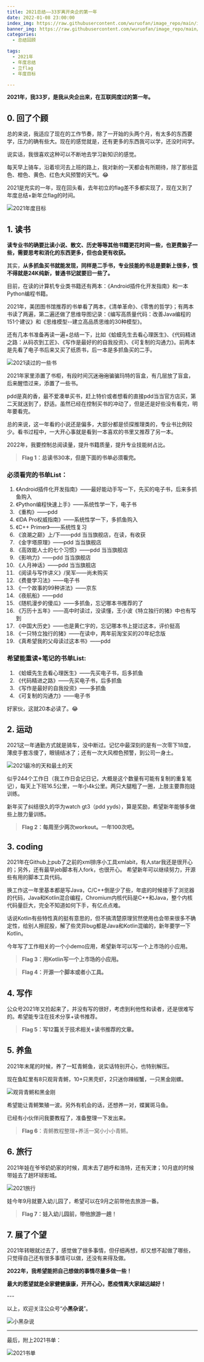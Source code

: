 ```yaml
---
title: 2021总结——33岁离开央企的第一年
date: 2022-01-08 23:00:00
index_img: https://raw.githubusercontent.com/wuruofan/image_repo/main/img/2021-read-books.png
banner_img: https://raw.githubusercontent.com/wuruofan/image_repo/main/img/2021-read-books.png
categories:
  - 总结回顾

tags:
  - 2021年
  - 年度总结
  - 立flag
  - 年度目标

---
```




**2021年，我33岁，是我从央企出来，在互联网度过的第一年。**

## 0. 回了个顾

总的来说，我适应了现在的工作节奏，除了一开始的头两个月，有太多的东西要学，压力的确有些大。现在的感觉就是，还有更多的东西我可以学，还没时间学。

说实话，我很喜欢这种可以不断地去学习新知识的感觉。

每天早上骑车，沿着坝河去上班的路上，我对新的一天都会有所期待，除了那些蓝色、橙色、黄色、红色大风预警的天气。😂

2021是充实的一年，现在回头看，去年初立的flag差不多都实现了，现在又到了年度总结+新年立flag的时间。

![2021年度目标](https://raw.githubusercontent.com/wuruofan/image_repo/main/img/2021-year-targets.png)


## 1. 读书

**读专业书的确要比读小说、散文、历史等等其他书籍更花时间一些，也更费脑子一些，需要思考和消化的东西更多，但也会更有收获。**

其实，**从多抓鱼买书就能发现，同样是二手书，专业技能的书总是要新上很多，恨不得就是24K纯新，普通书记就要旧一些了。**

目前，在读的计算机专业类书籍还有两本：《Android插件化开发指南》和一本Python编程书籍。

2021年，美团图书馆推荐的书单看了两本，《清单革命》、《零售的哲学》；有两本书读了两遍，第二遍还做了思维导图记录：《编写高质量代码：改善Java编程的151个建议》和《思维模型--建立高品质思维的30种模型》。

还有几本书准备再读一遍+总结一下，比如《蛤蟆先生去看心理医生》、《代码精进之路：从码农到工匠》、《写作是最好的的自我投资》、《可复制的沟通力》。前两本是先看了电子书后来又买了纸质书，后一本是多抓鱼买的二手。

![2021读过的一些书](https://raw.githubusercontent.com/wuruofan/image_repo/main/img/2021-read-books.png)

2021年家里添置了书柜，有段时间沉迷~~泡泡~~骗骗玛特的盲盒，有几层放了盲盒，后来醒悟过来，添置了一些书。

pdd是真的香，最不爱凑单买书，赶上特价或者想看的直接pdd当当官方店买，第二天就送到了，舒适。虽然已经在控制买书的冲动了，但是还是好些没有看完，明年要看完。

总的来说，这一年看的小说还是偏多，大部分都是侦探推理类的，专业书比例较少。看书过程中，一大开心事就是看到一本喜欢的书里又推荐了另一本。

2022年，我要控制总阅读量，提升书籍质量，提升专业技能树占比。

> **Flag 1：总读书30本，但是下面的书单必须看完。**

### 必须看完的书单List：

1. 《Android插件化开发指南》——最好能动手写一下，先买的电子书，后来多抓鱼购入
2. 《Python编程快速上手》——系统性学一下，电子书
3. 《重构》——pdd
4. 《IDA Pro权威指南》——系统性学一下，多抓鱼购入
5. 《C++ Primer》——系统性复习
6. 《浪潮之巅》上/下——pdd 当当旗舰店，在读，有收获
7. 《金字塔原理》——pdd 当当旗舰店
8. 《高效能人士的七个习惯》——pdd 当当旗舰店
9. 《影响力》——pdd 当当旗舰店
10. 《人月神话》——pdd 当当旗舰店
11. 《阅读与写作讲义》/吴军——尚未购买
12. 《费曼学习法》——电子书
13. 《一个故事的99种讲法》——京东
14. 《夜航船》——pdd
15. 《随机漫步的傻瓜》——多抓鱼，忘记哪本书推荐的了
16. 《万历十五年》——高中时读过，没读懂，王小波《特立独行的猪》中也有写到
17. 《中国大历史》——也是黄仁宇的，忘记哪本书上提过这本，评价挺高
18. 《一只特立独行的猪》——在读中，两年前淘宝买的20年纪念版
19. 《真希望我的父母读过这本书》——pdd

### 希望能重读+笔记的书单List:

1. 《蛤蟆先生去看心理医生》——先买电子书，后多抓鱼
2. 《代码精进之路》——先买电子书，后多抓鱼
3. 《写作是最好的自我投资》——多抓鱼
4. 《可复制的沟通力》——电子书

好家伙，这就20本必读了。😂


## 2. 运动

2021这一年通勤方式就是骑车，没中断过。记忆中最深刻的是有一次零下18度，薄皮手套冻傻了，眼镜结冰了；还有一次大风橙色预警，到公司一身土。

![2021最冷的天和最土的天](https://raw.githubusercontent.com/wuruofan/image_repo/main/img/2021-coldest-day-and-sandstorm-day.png)

似乎244个工作日（我工作日会记日记，大概是这个数量有可能有复制的重复笔记），每天上下班16.5公里，一年小4k公里。两只大腿粗了一圈，上肢主要靠抱娃训练。

新年买了纠结很久的华为watch gt3（pdd yyds），算是奖励，希望新年能够多做些上肢力量训练。

> **Flag 2：每周至少两次workout。一年100次吧。**


## 3. coding

2021年在Github上pub了之前的xml排序小工具xmlabit，有人star我还是很开心的；另外，还有最早jeb脚本有人fork，也很开心。
希望新年可以继续努力，开源些有用的脚本工具代码。

换工作这一年里基本都是写Java，C/C++倒是少了些，年底的时候接手了浏览器的代码，Java和Kotlin混合编程，Chromium内核代码是C++和Java，整个内核代码量巨大，完全不知道如何下手，有亿点点难。

话说Kotlin有些特性真的挺有意思的，但不搞清楚原理贸然使用也会带来很多不确定性，给别人擦屁股，解了些灵异bug都是Java和Kotlin混编的，新年要学一下Kotlin。

今年写了工作相关的一个小demo应用，希望新年可以写一个上市场的小应用。

> **Flag 3：用Kotlin写一个上市场的小应用。**

> **Flag 4：开源一个脚本或者小工具。**


## 4. 写作

公众号2021年又捡起来了，并没有写的很好，考虑到利他性和读者，还是很难写的。希望能专注在技术分享+读书推荐。

> **Flag 5：写12篇关于技术相关+读书推荐的文章。**


## 5. 养鱼

2021年末尾的时候，养了一缸青鳉鱼，说实话特别开心，也特别解压。

现在鱼缸里有8只观背青鳉，10+只黑壳虾，2只迷你辣椒蟹，一只黑金刚螺。

![观背青鳉和黑金刚](https://raw.githubusercontent.com/wuruofan/image_repo/main/img/2021-medaka.png)

希望能让青鳉繁殖一波。另外有机会的话，还想养一对，蝶翼斑马鱼。

已经有小伙伴问我要教程了，准备整理一下发出来。

> **Flag 6**：青鳉教程整理+养活一窝小小小青鳉。


## 6. 旅行

2021年娃在爷爷奶奶家的时候，周末去了趟呼和浩特，还有天津；10月底的时候带娃去了趟环球影城。

![2021旅行](https://raw.githubusercontent.com/wuruofan/image_repo/main/img/2021-travel.png)

娃今年9月就要入幼儿园了，希望可以在9月之前带他去旅游一番。

> **Flag 7：娃入幼儿园前，带他旅游一趟！**


## 7. 展了个望

2021年转眼就过去了，感觉做了很多事情，但仔细再想，却又想不起做了哪些，只觉得自己还有很多事情可以做，还没有来得及做。

**2022年，我希望能把自己想做的事情尽量多做一些！**

**最大的愿望就是全家健健康康，开开心心，愿疫情离大家越远越好！**



<p>
---

以上，欢迎关注公众号“**小黑杂说**”。

<p>


![小黑杂说](https://raw.githubusercontent.com/wuruofan/wuruofan.github.io/master/img/qr-wechat-large.png)

---


最后，附上2021书单：

![2021书单](https://raw.githubusercontent.com/wuruofan/image_repo/main/img/2021-book-read-list.jpg)
